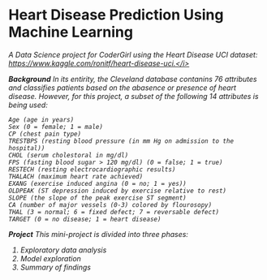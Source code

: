 <H1>Heart Disease Prediction Using Machine Learning</H1>

<i>A Data Science project for CoderGirl using the Heart Disease UCI dataset: https://www.kaggle.com/ronitf/heart-disease-uci.</i>

<b>Background</b>
In its entirity, the Cleveland database contanins 76 attributes and classifies patients based on the abasence or presence of heart disease. However, for this project, a subset of the following 14 attributes is being used:

    Age (age in years)
    Sex (0 = female; 1 = male)
    CP (chest pain type)
    TRESTBPS (resting blood pressure (in mm Hg on admission to the hospital))
    CHOL (serum cholestoral in mg/dl)
    FPS (fasting blood sugar > 120 mg/dl) (0 = false; 1 = true)
    RESTECH (resting electrocardiographic results)
    THALACH (maximum heart rate achieved)
    EXANG (exercise induced angina (0 = no; 1 = yes))
    OLDPEAK (ST depression induced by exercise relative to rest)
    SLOPE (the slope of the peak exercise ST segment)
    CA (number of major vessels (0-3) colored by flourosopy)
    THAL (3 = normal; 6 = fixed defect; 7 = reversable defect)
    TARGET (0 = no disease; 1 = heart disease)

<b>Project</b>
This mini-project is divided into three phases:
1. Exploratory data analysis
2. Model exploration
3. Summary of findings
